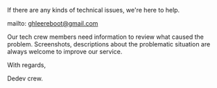 If there are any kinds of technical issues, we're here to help.

mailto: <ghleereboot@gmail.com>

Our tech crew members need information to review what caused the problem.
Screenshots, descriptions about the problematic situation are always welcome to improve our service.

With regards,

Dedev crew.